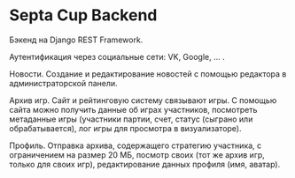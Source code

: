 # Septa Cup Backend

Бэкенд на Django REST Framework.

Аутентификация через социальные сети: VK, Google, ... .

Новости. Создание и редактирование новостей с помощью редактора в администраторской панели. 

Архив игр. Сайт и рейтинговую систему связывают игры. С помощью сайта можно получить данные об играх участников, посмотреть метаданные игры (участники партии, счет, статус (сыграно или обрабатывается), лог игры для просмотра в визуализаторе).

Профиль. Отправка архива, содержащего стратегию участника, с ограничением на размер 20 МБ, посмотр своих (тот же архив игр, только для своих игр), редактирование данных профиля (имя, аватар).



